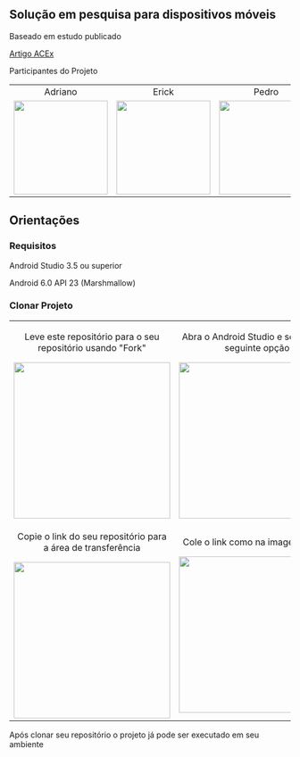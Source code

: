<h2>Solução em pesquisa para dispositivos móveis</h2>
<p>Baseado em estudo publicado</p>
<a href="https://drive.google.com/file/d/1pkK8JRrHdxgpKV_SUj0LNNZHdVAg3NvX/view?usp=sharing">Artigo ACEx</a>

<p>Participantes do Projeto</p>
<table>
  <tr>
    <td align="center">
      Adriano
    </td>
    <td align="center">
      Erick
    </td>
    <td align="center">
      Pedro
    </td>
  </tr>
  <tr>
    <td>
      <img src="https://scontent.fcgh17-1.fna.fbcdn.net/v/t1.0-1/p480x480/109048762_3088617404564412_910737355930384831_o.jpg?_nc_cat=100&_nc_sid=7206a8&_nc_ohc=6zQXLpWafjsAX__IyTd&_nc_ht=scontent.fcgh17-1.fna&_nc_tp=6&oh=8d64fc5eeb25f9d995afe38f8b132d8e&oe=5F5F3FB9" width="168">
    </td>
    <td>
      <img src="https://scontent.fcgh17-1.fna.fbcdn.net/v/t1.0-1/p480x480/108899977_2881940711910675_1553885831885641071_o.jpg?_nc_cat=108&_nc_sid=7206a8&_nc_ohc=CU4mBiUyVMoAX9NqUmU&_nc_ht=scontent.fcgh17-1.fna&_nc_tp=6&oh=85589752aed7b7be55fb1c15c4328033&oe=5F5C7DAF" width="168">
    </td>
    <td>
      <img src="https://scontent.fcgh17-1.fna.fbcdn.net/v/t1.0-1/s480x480/28379124_1538559689590159_7565301430837997694_n.jpg?_nc_cat=105&_nc_sid=7206a8&_nc_ohc=Mrn6XX0qWzsAX--_wmH&_nc_ht=scontent.fcgh17-1.fna&_nc_tp=7&oh=e63bc86ef0c774c90e165055dc0cbf02&oe=5F5F7C68" width="168">
    </td>
  </tr>
</table>

<h2>Orientações</h2>

<h3>Requisitos</h3>
<p>Android Studio 3.5 ou superior</p>
<p>Android 6.0 API 23 (Marshmallow)</p>

<h3>Clonar Projeto</h3>
<table>
  <tr>
    <td align="center">
      <p>Leve este repositório para o seu repositório usando "Fork"</p>
      <img src="https://user-images.githubusercontent.com/25441376/90322560-2aedbd00-df2c-11ea-8678-75b9f87acda5.png" width="280">
    </td>
    <td align="center">
      <p>Abra o Android Studio e selecione a seguinte opção</p>
      <img src="https://user-images.githubusercontent.com/25441376/90322738-5c678800-df2e-11ea-848a-67857205f9d8.png" width="280">
    </td>
  </tr>
  <tr>
    <td align="center">
      <p>Copie o link do seu repositório para a área de transferência</p>
      <img src="https://user-images.githubusercontent.com/25441376/90322614-b10a0380-df2c-11ea-8bd4-6f542c928163.png" width="280">
    </td>
    <td align="center">
      <p>Cole o link como na imagem abaixo</p>
      <img src="https://user-images.githubusercontent.com/25441376/90323951-e881ab80-df3e-11ea-960b-f9197718dbf4.png" width="280">
    </td>
  </tr>
</table>
<p>Após clonar seu repositório o projeto já pode ser executado em seu ambiente</p>
